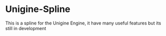 # Unigine-Spline
This is a spline for the Unigine Engine, it have many useful features but its still in development

